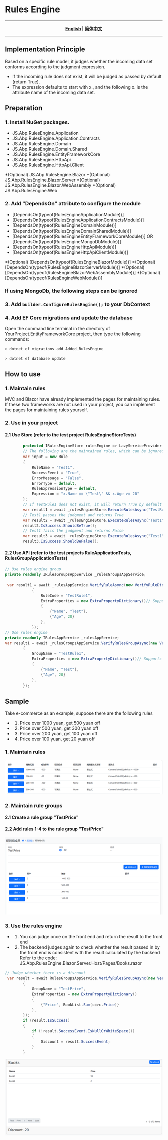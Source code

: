 # Rules Engine

---

<div align="center">
<p><strong><a href="README.en.md">English</a> | <a href="README.md">简体中文</a> </strong></p>
</div>

---

## Implementation Principle
Based on a specific rule model, it judges whether the incoming data set conforms according to the judgment expression.
* If the incoming rule does not exist, it will be judged as passed by default (return True).
* The expression defaults to start with x., and the following x. is the attribute name of the incoming data set.

## Preparation

### 1. Install NuGet packages.
* JS.Abp.RulesEngine.Application
* JS.Abp.RulesEngine.Application.Contracts
* JS.Abp.RulesEngine.Domain
* JS.Abp.RulesEngine.Domain.Shared
* JS.Abp.RulesEngine.EntityFrameworkCore
* JS.Abp.RulesEngine.HttpApi
* JS.Abp.RulesEngine.HttpApi.Client

*(Optional)  JS.Abp.RulesEngine.Blazor
*(Optional)  JS.Abp.RulesEngine.Blazor.Server
*(Optional)  JS.Abp.RulesEngine.Blazor.WebAssembly
*(Optional)  JS.Abp.RulesEngine.Web

### 2. Add "DependsOn" attribute to configure the module
* [DependsOn(typeof(RulesEngineApplicationModule))]
* [DependsOn(typeof(RulesEngineApplicationContractsModule))]
* [DependsOn(typeof(RulesEngineDomainModule))]
* [DependsOn(typeof(RulesEngineDomainSharedModule))]
* [DependsOn(typeof(RulesEngineEntityFrameworkCoreModule))] OR [DependsOn(typeof(RulesEngineMongoDbModule))]
* [DependsOn(typeof(RulesEngineHttpApiModule))]
* [DependsOn(typeof(RulesEngineHttpApiClientModule))]

*(Optional)  [DependsOn(typeof(RulesEngineBlazorModule))]
*(Optional)  [DependsOn(typeof(RulesEngineBlazorServerModule))]
*(Optional)  [DependsOn(typeof(RulesEngineBlazorWebAssemblyModule))]
*(Optional)  [DependsOn(typeof(RulesEngineWebModule))]

### If using MongoDb, the following steps can be ignored
### 3. Add `builder.ConfigureRulesEngine();` to your DbContext

### 4. Add EF Core migrations and update the database
Open the command line terminal in the directory of YourProject.EntityFrameworkCore project, then type the following commands:

```bash
> dotnet ef migrations add Added_RulesEngine
```
```bash
> dotnet ef database update
```

## How to use
### 1. Maintain rules
MVC and Blazor have already implemented the pages for maintaining rules. If these two frameworks are not used in your project, you can implement the pages for maintaining rules yourself.

### 2. Use in your project
#### 2.1 Use Store (refer to the test project RulesEngineStoreTests)
```csharp
        protected IRulesEngineStore rulesEngine => LazyServiceProvider.LazyGetRequiredService<IRulesEngineStore>();
        // The following are the maintained rules, which can be ignored in the formal code
        var input = new Rule
        {
            RuleName = "Test1",
            SuccessEvent = "True",
            ErrorMessage = "False",
            ErrorType = default,
            RuleExpressionType = default,
            Expression = "x.Name == \"Test\" && x.Age >= 20"
        };
        // If TestRule1 does not exist, it will return True by default
        var result1 = await _rulesEngineStore.ExecuteRulesAsync("TestRule1", new TestDto(){Name = "Test",Age = 20});
        // Test1 passes the judgment and returns True
        var result2 = await _rulesEngineStore.ExecuteRulesAsync("Test1", new TestDto(){Name = "Test",Age = 20});
        result2.IsSuccess.ShouldBeTrue();
        // Test1 fails the judgment and returns False
        var result3 = await _rulesEngineStore.ExecuteRulesAsync("Test1", new TestDto(){Name = "TestRule",Age = 20});
        result3.IsSuccess.ShouldBeFalse();
```
#### 2.2 Use API (refer to the test projects RuleApplicationTests, RulesGroupApplicationTests)
```csharp
// Use rules engine group
private readonly IRulesGroupsAppService _rulesGroupsAppService;

 var result1 = await _rulesAppService.VerifyRuleAsync(new VerifyRuleDto()
            {
                RuleCode = "TestRule1",
                ExtraProperties = new ExtraPropertyDictionary()// Supports passing in as Dictionary<string,object>
                {
                    {"Name", "Test"},
                    {"Age", 20}
                },
            });
// Use rules engine
private readonly IRulesAppService _rulesAppService;
var result1 = await _rulesGroupsAppService.VerifyRulesGroupAsync(new VerifyRuleGroupDto()
        {
            GroupName = "TestRule1",
            ExtraProperties = new ExtraPropertyDictionary()// Supports passing in as Dictionary<string,object>
            {
                {"Name", "Test"},
                {"Age", 20}
            },
        });
```

## Sample
Take e-commerce as an example, suppose there are the following rules
* 1. Price over 1000 yuan, get 500 yuan off
* 2. Price over 500 yuan, get 300 yuan off
* 3. Price over 200 yuan, get 100 yuan off
* 4. Price over 100 yuan, get 20 yuan off
### 1. Maintain rules
![2023092301](/docs/images/2023092301.png)
### 2. Maintain rule groups
#### 2.1 Create a rule group "TestPrice"
#### 2.2 Add rules 1-4 to the rule group "TestPrice"
![2023092302](/docs/images/2023092302.png)
### 3. Use the rules engine
* 1. You can judge once on the front end and return the result to the front end
* 2. The backend judges again to check whether the result passed in by the front end is consistent with the result calculated by the backend
     Refer to the code: JS.Abp.RulesEngine.Blazor.Server.Host/Pages/Books.razor
```csharp
// Judge whether there is a discount
 var result = await RulesGroupsAppService.VerifyRulesGroupAsync(new VerifyRuleGroupDto()
        {
            GroupName = "TestPrice",
            ExtraProperties = new ExtraPropertyDictionary()
            {
                {"Price", BookList.Sum(c=>c.Price)}
            },
        });
        if (result.IsSuccess)
        {
            if (!result.SuccessEvent.IsNullOrWhiteSpace())
            {
                Discount = result.SuccessEvent;
            }
        }
```
![2023092303](/docs/images/2023092303.png)